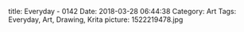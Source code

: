 title: Everyday - 0142
Date: 2018-03-28 06:44:38
Category: Art
Tags: Everyday, Art, Drawing, Krita
picture: 1522219478.jpg
